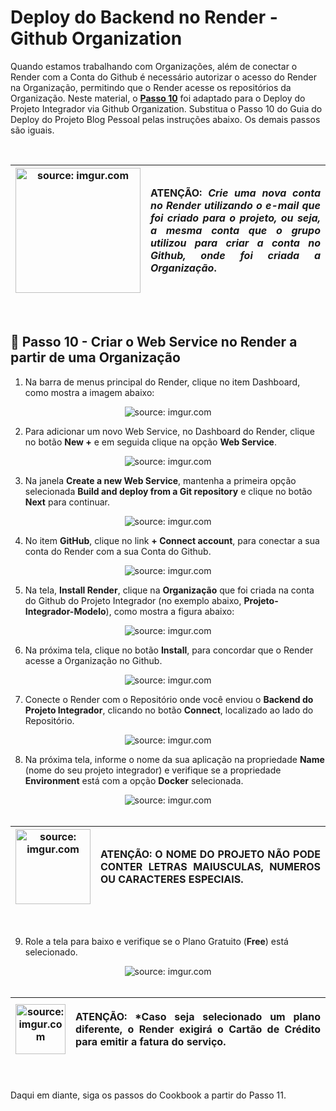 <h1>Deploy do Backend no Render - Github Organization</h1>



Quando estamos trabalhando com Organizações, além de conectar o Render com a Conta do Github é necessário autorizar o acesso do Render na Organização, permitindo que o Render acesse os repositórios da Organização.
Neste material, o **[Passo 10](https://github.com/conteudoGeneration/cookbook_csharp/blob/main/04_aspnet/24.md#-passo-10---criar-o-web-service-no-render)** foi adaptado para o Deploy do Projeto Integrador via Github Organization. Substitua o Passo 10 do Guia do Deploy do Projeto Blog Pessoal pelas instruções abaixo. Os demais passos são iguais.

<br />

| <img src="https://i.imgur.com/hOgWvSc.png" title="source: imgur.com" width="200px"/> | <p align="justify"> **ATENÇÃO:**  *Crie uma nova conta no Render utilizando o e-mail que foi criado para o projeto, ou seja, a mesma conta que o grupo utilizou para criar a conta no Github, onde foi criada a Organização*. </p> |
| ------------------------------------------------------------ | ------------------------------------------------------------ |

<br />

<h2>👣 Passo 10 - Criar o Web Service no Render a partir de uma Organização</h2> 



1. Na barra de menus principal do Render, clique no item Dashboard, como mostra a imagem abaixo:

<div align="center"><img src="https://i.imgur.com/AYQts2Z.png" title="source: imgur.com" /></div>

2. Para adicionar um novo Web Service, no Dashboard do Render, clique no botão **New +** e em seguida clique na opção **Web Service**.

<div align="center"><img src="https://i.imgur.com/FVGlwLN.png" title="source: imgur.com" /></div>

3. Na janela **Create a new Web Service**, mantenha a primeira opção selecionada **Build and deploy from a Git repository** e clique no botão **Next** para continuar.

<div align="center"><img src="https://i.imgur.com/riRmjXa.png" title="source: imgur.com" /></div>

4. No item **GitHub**, clique no link **+ Connect account**, para conectar a sua conta do Render com a sua Conta do Github.

<div align="center"><img src="https://i.imgur.com/xaffIQz.png" title="source: imgur.com" /></div>

5. Na tela, **Install Render**, clique na **Organização** que foi criada na conta do Github do Projeto Integrador (no exemplo abaixo, **Projeto-Integrador-Modelo**), como mostra a figura abaixo:

<div align="center"><img src="https://i.imgur.com/F1Da8Nv.png" title="source: imgur.com" /></div>

6. Na próxima tela, clique no botão **Install**, para concordar que o Render acesse a Organização no Github.

<div align="center"><img src="https://i.imgur.com/OWUK5N8.png" title="source: imgur.com" /></div>

7. Conecte o Render com o Repositório onde você enviou o **Backend do Projeto Integrador**, clicando no botão **Connect**, localizado ao lado do Repositório.

<div align="center"><img src="https://i.imgur.com/hzNpT9m.png" title="source: imgur.com" /></div>

8. Na próxima tela, informe o nome da sua aplicação na propriedade **Name** (nome do seu projeto integrador) e verifique se a propriedade **Environment** está com a opção **Docker** selecionada.

<div align="center"><img src="https://i.imgur.com/LBnrRSp.png" title="source: imgur.com" /></div>

<br />

| <img src="https://i.imgur.com/hOgWvSc.png" title="source: imgur.com" width="120px"/> | <p align="justify"> **ATENÇÃO:** O NOME DO PROJETO NÃO PODE CONTER LETRAS MAIUSCULAS, NUMEROS OU CARACTERES ESPECIAIS. </p> |
| ------------------------------------------------------------ | ------------------------------------------------------------ |

<br />

9. Role a tela para baixo e verifique se o Plano Gratuito (**Free**) está selecionado.

<div align="center"><img src="https://i.imgur.com/7TZeGuY.png" title="source: imgur.com" /></div>

<br />

| <img src="https://i.imgur.com/hOgWvSc.png" title="source: imgur.com" width="80px"/> | <p align="justify"> **ATENÇÃO:** *Caso seja selecionado um plano diferente, o Render exigirá o Cartão de Crédito para emitir a fatura do serviço. </p> |
| ------------------------------------------------------------ | ------------------------------------------------------------ |

<br />

Daqui em diante, siga os passos do Cookbook a partir do Passo 11.
